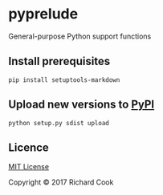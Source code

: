# pyprelude

General-purpose Python support functions

## Install prerequisites

```
pip install setuptools-markdown
```

## Upload new versions to [PyPI][pypi]

```
python setup.py sdist upload
```

## Licence

[MIT License][licence]

Copyright &copy; 2017 Richard Cook

[licence]: LICENSE
[pypi]: https://pypi.python.org/pypi